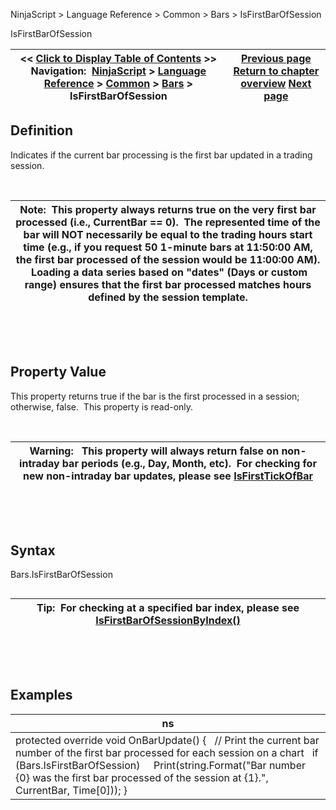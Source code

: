 ﻿


NinjaScript \> Language Reference \> Common \> Bars \> IsFirstBarOfSession






















IsFirstBarOfSession







| \<\< [Click to Display Table of Contents](isfirstbarofsession.md) \>\> **Navigation:**     [NinjaScript](ninjascript.md) \> [Language Reference](language_reference_wip.md) \> [Common](common.md) \> [Bars](bars.md) \> IsFirstBarOfSession | [Previous page](getvolume.md) [Return to chapter overview](bars.md) [Next page](isfirstbarofsessionbyindex.md) |
| --- | --- |











## Definition


Indicates if the current bar processing is the first bar updated in a trading session.


 




| Note:  This property always returns true on the very first bar processed (i.e., CurrentBar \=\= 0\).  The represented time of the bar will NOT necessarily be equal to the trading hours start time (e.g., if you request 50 1\-minute bars at 11:50:00 AM, the first bar processed of the session would be 11:00:00 AM).  Loading a data series based on "dates" (Days or custom range) ensures that the first bar processed matches hours defined by the session template. |
| --- |



 


 


## Property Value


This property returns true if the bar is the first processed in a session; otherwise, false.  This property is read\-only.


 




| Warning:   This property will always return false on non\-intraday bar periods (e.g., Day, Month, etc).  For checking for new non\-intraday bar updates, please see [IsFirstTickOfBar](isfirsttickofbar.md) |
| --- |



 


 


## Syntax
Bars.IsFirstBarOfSession


## 




| Tip:  For checking at a specified bar index, please see [IsFirstBarOfSessionByIndex()](isfirstbarofsessionbyindex.md) |
| --- |



 


 


## Examples




| ns |
| --- |
| protected override void OnBarUpdate() {    // Print the current bar number of the first bar processed for each session on a chart    if (Bars.IsFirstBarOfSession)      Print(string.Format("Bar number {0} was the first bar processed of the session at {1}.", CurrentBar, Time\[0])); } |









